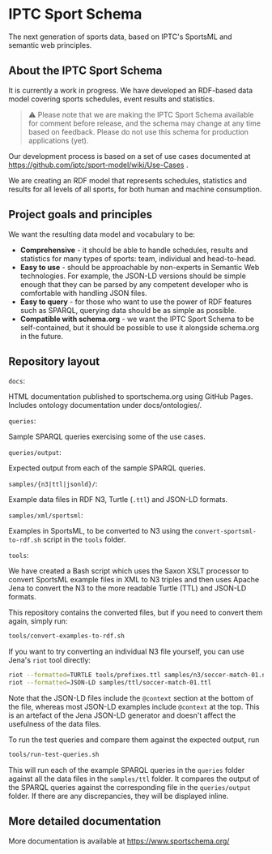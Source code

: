 # IPTC Sport Schema

The next generation of sports data, based on IPTC's SportsML and semantic web
principles.

## About the IPTC Sport Schema

It is currently a work in progress. We have developed an RDF-based data model
covering sports schedules, event results and statistics.

> :warning: Please note that we are making the IPTC Sport Schema available for
> comment before release, and the schema may change at any time based on
> feedback. Please do not use this schema for production applications (yet).

Our development process is based on a set of use cases documented
at https://github.com/iptc/sport-model/wiki/Use-Cases .

We are creating an RDF model that represents schedules, statistics and results
for all levels of all sports, for both human and machine consumption.

## Project goals and principles

We want the resulting data model and vocabulary to be:

* **Comprehensive** - it should be able to handle schedules, results and
statistics for many types of sports: team, individual and head-to-head.
* **Easy to use** - should be approachable by non-experts in Semantic Web
technologies. For example, the JSON-LD versions should be simple enough that
they can  be parsed by any competent developer who is comfortable with handling
JSON files.
* **Easy to query** - for those who want to use the power of RDF features such
as SPARQL, querying data should be as simple as possible.
* **Compatible with schema.org** - we want the IPTC Sport Schema to be
self-contained, but it should be possible to use it alongside schema.org in the
future.

## Repository layout

`docs`:

HTML documentation published to sportschema.org using GitHub Pages. Includes
ontology documentation under docs/ontologies/.

`queries`:

Sample SPARQL queries exercising some of the use cases.

`queries/output`:

Expected output from each of the sample SPARQL queries.

`samples/{n3|ttl|jsonld}/`:

Example data files in RDF N3, Turtle (`.ttl`) and JSON-LD formats.

`samples/xml/sportsml`:

Examples in SportsML, to be converted to N3 using the
`convert-sportsml-to-rdf.sh` script in the `tools` folder.

`tools`:

We have created a Bash script which uses the Saxon XSLT processor to convert
SportsML example files in XML to N3 triples and then uses Apache Jena to convert
the N3 to the more readable Turtle (TTL) and JSON-LD formats.

This repository contains the converted files, but if you need to convert them
again, simply run:

```bash
tools/convert-examples-to-rdf.sh
```

If you want to try converting an individual N3 file yourself, you can use Jena's
`riot` tool directly:

```bash
riot --formatted=TURTLE tools/prefixes.ttl samples/n3/soccer-match-01.n3
riot --formatted=JSON-LD samples/ttl/soccer-match-01.ttl
```

Note that the JSON-LD files include the `@context` section at the bottom of the
file, whereas most JSON-LD examples include `@context` at the top. This is an
artefact of the Jena JSON-LD generator and doesn't affect the usefulness of the
data files.

To run the test queries and compare them against the expected output, run

```bash
tools/run-test-queries.sh
```

This will run each of the example SPARQL queries in the `queries` folder against
all the data files in the `samples/ttl` folder. It compares the output of the
SPARQL queries against the corresponding file in the `queries/output` folder.
If there are any discrepancies, they will be displayed inline.

## More detailed documentation

More documentation is available at https://www.sportschema.org/
